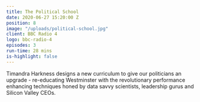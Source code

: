 ```yaml
---
title: The Political School
date: 2020-06-27 15:20:00 Z
position: 8
image: "/uploads/political-school.jpg"
client: BBC Radio 4
logo: bbc-radio-4
episodes: 3
run-time: 28 mins
is-highlight: false
---
```


Timandra Harkness designs a new curriculum to give our politicians an upgrade - re-educating Westminster with the revolutionary performance enhancing techniques honed by data savvy scientists, leadership gurus and Silicon Valley CEOs. 